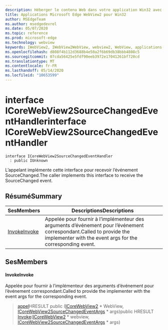 ```yaml
---
description: Héberger le contenu Web dans votre application Win32 avec le contrôle Microsoft Edge WebView2
title: Applications Microsoft Edge WebView2 pour Win32
author: MSEdgeTeam
ms.author: msedgedevrel
ms.date: 05/07/2020
ms.topic: reference
ms.prod: microsoft-edge
ms.technology: webview
keywords: IWebView2, IWebView2WebView, webview2, WebView, applications Win32, Win32, Edge, ICoreWebView2, ICoreWebView2Controller, contrôle de navigateur, html Edge
ms.openlocfilehash: d808f4b112d3688b4e50a2f6b69db38bbb4808c5
ms.sourcegitcommit: 07cda56425e5fdf90eeb3972e17041261bf720cd
ms.translationtype: MT
ms.contentlocale: fr-FR
ms.lasthandoff: 05/14/2020
ms.locfileid: "10653599"
---
```

# <span data-ttu-id="728ca-104">interface ICoreWebView2SourceChangedEventHandler</span><span class="sxs-lookup"><span data-stu-id="728ca-104">interface ICoreWebView2SourceChangedEventHandler</span></span> 

```
interface ICoreWebView2SourceChangedEventHandler
  : public IUnknown
```

<span data-ttu-id="728ca-105">L’appelant implémente cette interface pour recevoir l’événement SourceChanged.</span><span class="sxs-lookup"><span data-stu-id="728ca-105">The caller implements this interface to receive the SourceChanged event.</span></span>

## <span data-ttu-id="728ca-106">Résumé</span><span class="sxs-lookup"><span data-stu-id="728ca-106">Summary</span></span>

 <span data-ttu-id="728ca-107">Ses</span><span class="sxs-lookup"><span data-stu-id="728ca-107">Members</span></span>                        | <span data-ttu-id="728ca-108">Descriptions</span><span class="sxs-lookup"><span data-stu-id="728ca-108">Descriptions</span></span>
--------------------------------|---------------------------------------------
[<span data-ttu-id="728ca-109">Invoke</span><span class="sxs-lookup"><span data-stu-id="728ca-109">Invoke</span></span>](#invoke) | <span data-ttu-id="728ca-110">Appelée pour fournir à l’implémenteur des arguments d’événement pour l’événement correspondant.</span><span class="sxs-lookup"><span data-stu-id="728ca-110">Called to provide the implementer with the event args for the corresponding event.</span></span>

## <span data-ttu-id="728ca-111">Ses</span><span class="sxs-lookup"><span data-stu-id="728ca-111">Members</span></span>

#### <span data-ttu-id="728ca-112">Invoke</span><span class="sxs-lookup"><span data-stu-id="728ca-112">Invoke</span></span> 

<span data-ttu-id="728ca-113">Appelée pour fournir à l’implémenteur des arguments d’événement pour l’événement correspondant.</span><span class="sxs-lookup"><span data-stu-id="728ca-113">Called to provide the implementer with the event args for the corresponding event.</span></span>

> <span data-ttu-id="728ca-114">[appel](#invoke)HRESULT public ([ICoreWebView2](icorewebview2.md) \* WebView, [ICoreWebView2SourceChangedEventArgs](icorewebview2sourcechangedeventargs.md) \* args)</span><span class="sxs-lookup"><span data-stu-id="728ca-114">public HRESULT [Invoke](#invoke)([ICoreWebView2](icorewebview2.md) \* webview, [ICoreWebView2SourceChangedEventArgs](icorewebview2sourcechangedeventargs.md) \* args)</span></span>

